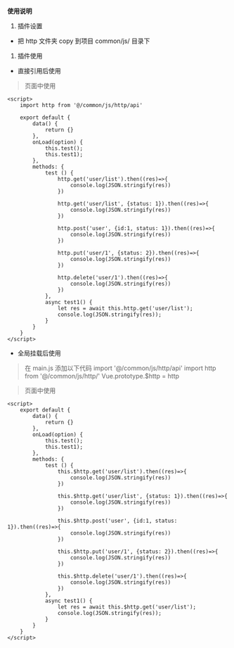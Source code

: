 **使用说明**

1. 插件设置

- 把 http 文件夹 copy 到项目 common/js/ 目录下

1. 插件使用

- 直接引用后使用

> 页面中使用

	<script>
		import http from '@/common/js/http/api'

		export default {
			data() {
				return {}
			},
			onLoad(option) {
				this.test();
				this.test1);
			},
			methods: {
				test () {
					http.get('user/list').then((res)=>{
						console.log(JSON.stringify(res))
					})

					http.get('user/list', {status: 1}).then((res)=>{
						console.log(JSON.stringify(res))
					})

					http.post('user', {id:1, status: 1}).then((res)=>{
						console.log(JSON.stringify(res))
					})

					http.put('user/1', {status: 2}).then((res)=>{
						console.log(JSON.stringify(res))
					})

					http.delete('user/1').then((res)=>{
						console.log(JSON.stringify(res))
					})
				},
				async test1() {
					let res = await this.http.get('user/list');
					console.log(JSON.stringify(res));
				}
			}
		}
	</script>

- 全局挂载后使用

> 在 main.js 添加以下代码
	import '@/common/js/http/api'
	import http from '@/common/js/http/'
	Vue.prototype.$http = http

> 页面中使用

	<script>
		export default {
			data() {
				return {}
			},
			onLoad(option) {
				this.test();
				this.test1);
			},
			methods: {
				test () {
					this.$http.get('user/list').then((res)=>{
						console.log(JSON.stringify(res))
					})

					this.$http.get('user/list', {status: 1}).then((res)=>{
						console.log(JSON.stringify(res))
					})

					this.$http.post('user', {id:1, status: 1}).then((res)=>{
						console.log(JSON.stringify(res))
					})

					this.$http.put('user/1', {status: 2}).then((res)=>{
						console.log(JSON.stringify(res))
					})

					this.$http.delete('user/1').then((res)=>{
						console.log(JSON.stringify(res))
					})
				},
				async test1() {
					let res = await this.$http.get('user/list');
					console.log(JSON.stringify(res));
				}
			}
		}
	</script>